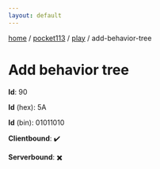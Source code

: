 ```yaml
---
layout: default
---
```


[home](/)  /  [pocket113](/protocol/pocket113)  /  [play](/protocol/pocket113/play)  /  add-behavior-tree

# Add behavior tree

**Id**: 90

**Id** (hex): 5A

**Id** (bin): 01011010

**Clientbound**: ✔️

**Serverbound**: ✖️

